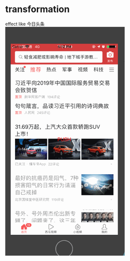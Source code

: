 # transformation
  effect like 今日头条
  ![image](https://github.com/caimengnan/transformation/blob/master/%E4%BB%8A%E6%97%A5%E5%A4%B4%E6%9D%A1%E8%BD%AC%E5%9C%BA%E5%8A%A8%E7%94%BB.gif)

